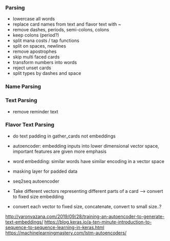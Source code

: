 ### Parsing
- lowercase all words
- replace card names from text and flavor text with ~
- remove dashes, periods, semi-colons, colons
- keep colons (period?)
- split mana costs / tap functions 
- split on spaces, newlines
- remove apostrophes 
- skip multi faced cards
- transform numbers into words
- reject unset cards
- split types by dashes and space

### Name Parsing

### Text Parsing
- remove reminder text

### Flavor Text Parsing
- do text padding in gather_cards not embeddings
- autoencoder: embedding inputs into lower dimensional vector space, important features are given more emphasis
- word embedding: similar words have similar encoding in a vector space

- masking layer for padded data
- seq2seq autoencoder 
- Take different vectors representing different parts of a card --> convert to fixed size embedding
- convert each vector to fixed size, concatenate, convert to small size..?

http://yaronvazana.com/2019/09/28/training-an-autoencoder-to-generate-text-embeddings/
https://blog.keras.io/a-ten-minute-introduction-to-sequence-to-sequence-learning-in-keras.html
https://machinelearningmastery.com/lstm-autoencoders/